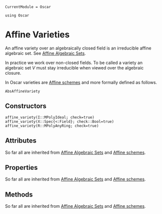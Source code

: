 ```@meta
CurrentModule = Oscar
```

```@setup oscar
using Oscar
```

# Affine Varieties
An affine variety over an algebraically closed field
is an irreducible affine algebraic set. See [Affine Algebraic Sets](@ref).

In practice we work over non-closed fields. To be called a variety
an algebraic set $V$ must stay irreducible when viewed over the algebraic closure.

In Oscar varieties are [Affine schemes](@ref) and more formally defined as follows.
```@docs
AbsAffineVariety
```

## Constructors
```@docs
affine_variety(I::MPolyIdeal; check=true)
affine_variety(X::Spec{<:Field}; check::Bool=true)
affine_variety(R::MPolyAnyRing; check=true)
```

## Attributes
So far all are inherited from [Affine Algebraic Sets](@ref) and [Affine schemes](@ref).

## Properties
So far all are inherited from [Affine Algebraic Sets](@ref) and [Affine schemes](@ref).

## Methods
So far all are inherited from [Affine Algebraic Sets](@ref) and [Affine schemes](@ref).

